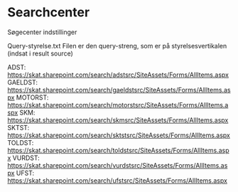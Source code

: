 # Searchcenter
Søgecenter indstillinger

Query-styrelse.txt
Filen er den query-streng, som er på styrelsesvertikalen (indsat i result source)

ADST: https://skat.sharepoint.com/search/adstsrc/SiteAssets/Forms/AllItems.aspx
GAELDST: https://skat.sharepoint.com/search/gaeldstsrc/SiteAssets/Forms/AllItems.aspx
MOTORST: https://skat.sharepoint.com/search/motorstsrc/SiteAssets/Forms/AllItems.aspx
SKM: https://skat.sharepoint.com/search/skmsrc/SiteAssets/Forms/AllItems.aspx 
SKTST: https://skat.sharepoint.com/search/sktstsrc/SiteAssets/Forms/AllItems.aspx 
TOLDST: https://skat.sharepoint.com/search/toldstsrc/SiteAssets/Forms/AllItems.aspx
VURDST: https://skat.sharepoint.com/search/vurdstsrc/SiteAssets/Forms/AllItems.aspx 
UFST: https://skat.sharepoint.com/search/ufstsrc/SiteAssets/Forms/AllItems.aspx 